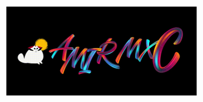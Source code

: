 
![profile](https://github.com/aMIrmxc/aMIrmxc/blob/main/amirmxc.gif?raw=true)

<!--
**aMIrmxc/aMIrmxc** is a ✨ _special_ ✨ repository because its `README.md` (this file) appears on your GitHub profile.

Here are some ideas to get you started:

- 🔭 I’m currently working on ...
- 🌱 I’m currently learning ...
- 👯 I’m looking to collaborate on ...
- 🤔 I’m looking for help with ...
- 💬 Ask me about ...
- 📫 How to reach me: ...
- 😄 Pronouns: ...
- ⚡ Fun fact: ...

![profile](https://github.com/aMIrmxc/aMIrmxc/blob/main/amirmxc.png?raw=true)
-->
